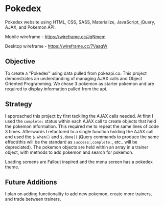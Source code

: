 # Pokedex

Pokedex website using HTML, CSS, SASS, Materialize, JavaScript, jQuery, AJAX, and Pokemon API.

Mobile wireframe - https://wireframe.cc/JqNmem

Desktop wireframe - https://wireframe.cc/7VaaqW

## Objective

To create a "Pokedex" using data pulled from pokeapi.co.  This project demonstrates an understanding of managing AJAX calls and Object Oriented Programming.  We chose 3 pokemon as starter pokemon and are required to display information pulled from the api.

## Strategy

I approached this project by first tackling the AJAX calls needed.  At first I used the `complete:` status within each AJAX call to create objects that held the pokemon information. This required me to repeat the same lines of code 3 times.  Afterwards I refactored to a single function holding the AJAX call and used the `$.when()` and `$.done()` jQuery commands to produce the same effect(this will be the standard as `success:`,`complete:`, etc.. will be depreciated). The pokemon objects are held within an array in a trainer object, with methods to add pokemon and search for pokemon.

Loading screens are Fallout inspired and the menu screen has a pokedex theme.

## Future Additions

I plan on adding functionality to add new pokemon, create more trainers, and trade between trainers.